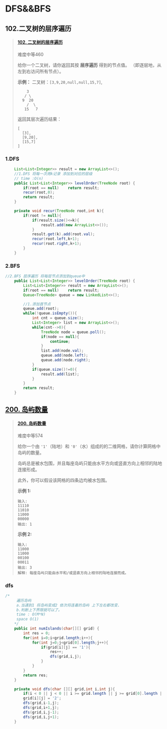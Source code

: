 # DFS&&BFS

## 102.二叉树的层序遍历

> #### [102. 二叉树的层序遍历](https://leetcode-cn.com/problems/binary-tree-level-order-traversal/)
>
> 难度中等460
>
> 给你一个二叉树，请你返回其按 **层序遍历** 得到的节点值。 （即逐层地，从左到右访问所有节点）。
>
>  
>
> **示例：**
> 二叉树：`[3,9,20,null,null,15,7]`,
>
> ```
>     3
>    / \
>   9  20
>     /  \
>    15   7
>
> ```
>
> 返回其层次遍历结果：
>
> ```
> [
>   [3],
>   [9,20],
>   [15,7]
> ]
> ```

### 1.DFS

```java
	List<List<Integer>> result = new ArrayList<>();
    //1.DFS 将每一次用k记录 添加到对应的层级
	// time :O(n) 
    public List<List<Integer>> levelOrder(TreeNode root) {
        if(root == null)    return result;
        recur(root,0);
        return result;
    }

    private void recur(TreeNode root,int k){
        if(root != null){
            if(result.size()<=k){
                result.add(new ArrayList<>());
            }
            result.get(k).add(root.val);
            recur(root.left,k+1);
            recur(root.right,k+1);
        }
    }	
```

### 2.BFS

```java
//2.BFS 层序遍历 将每层节点添加到queue中 
    public List<List<Integer>> levelOrder(TreeNode root) {
        List<List<Integer>> result = new ArrayList<>();
        if(root == null)    return result;
        Queue<TreeNode> queue = new LinkedList<>();

        //1.添加首节点
        queue.add(root);
        while(!queue.isEmpty()){
            int cnt = queue.size();
            List<Integer> list = new ArrayList<>();
            while(cnt-->0){
                TreeNode node = queue.poll();
                if(node == null){
                    continue;
                }
                list.add(node.val);
                queue.add(node.left);
                queue.add(node.right);
            }
            if(queue.size()!=0){
                result.add(list);
            }
        }
        return result;
    }
```

## [200. 岛屿数量](https://leetcode-cn.com/problems/number-of-islands/)

> #### [200. 岛屿数量](https://leetcode-cn.com/problems/number-of-islands/)
>
> 难度中等574
>
> 给你一个由 `'1'`（陆地）和 `'0'`（水）组成的的二维网格，请你计算网格中岛屿的数量。
>
> 岛屿总是被水包围，并且每座岛屿只能由水平方向或竖直方向上相邻的陆地连接形成。
>
> 此外，你可以假设该网格的四条边均被水包围。
>
>  
>
> **示例 1:**
>
> ```
> 输入:
> 11110
> 11010
> 11000
> 00000
> 输出: 1
> ```
>
> **示例 2:**
>
> ```
> 输入:
> 11000
> 11000
> 00100
> 00011
> 输出: 3
> 解释: 每座岛屿只能由水平和/或竖直方向上相邻的陆地连接而成。
> ```

### dfs

```java
/*
     遍历岛屿 
     a.当遇到1 将岛屿变成2 依次将连着的岛屿 上下左右都改变、
     b.判断上下界限就可以了。
     time : O(M*N)
     space O(1)
    */
    public int numIslands(char[][] grid) {
        int res = 0;
        for(int i=0;i<grid.length;i++){
            for(int j=0;j<grid[0].length;j++){
                if(grid[i][j] == '1'){
                    res++;
                    dfs(grid,i,j);
                }
            }
        }
        return res;
    }

    private void dfs(char [][] grid,int i,int j){
        if(i < 0 || j < 0 || i >= grid.length || j >= grid[0].length || grid[i][j] != '1') return;
        grid[i][j] = '2';
        dfs(grid,i-1,j);
        dfs(grid,i+1,j);
        dfs(grid,i,j-1);
        dfs(grid,i,j+1);
    }
```

